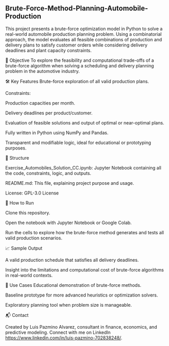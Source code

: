 ## Brute-Force-Method-Planning-Automobile-Production

This project presents a brute-force optimization model in Python to solve a real-world automobile production planning problem. Using a combinatorial approach, the model evaluates all feasible combinations of production and delivery plans to satisfy customer orders while considering delivery deadlines and plant capacity constraints.

📌 Objective
To explore the feasibility and computational trade-offs of a brute-force algorithm when solving a scheduling and delivery planning problem in the automotive industry.

🛠️ Key Features
Brute-force exploration of all valid production plans.

Constraints:

Production capacities per month.

Delivery deadlines per product/customer.

Evaluation of feasible solutions and output of optimal or near-optimal plans.

Fully written in Python using NumPy and Pandas.

Transparent and modifiable logic, ideal for educational or prototyping purposes.

📂 Structure

Exercise_Automobiles_Solution_CC.ipynb: Jupyter Notebook containing all the code, constraints, logic, and outputs.

README.md: This file, explaining project purpose and usage.

License: GPL-3.0 License

🚀 How to Run

Clone this repository.

Open the notebook with Jupyter Notebook or Google Colab.

Run the cells to explore how the brute-force method generates and tests all valid production scenarios.

📈 Sample Output

A valid production schedule that satisfies all delivery deadlines.

Insight into the limitations and computational cost of brute-force algorithms in real-world contexts.

🧠 Use Cases
Educational demonstration of brute-force methods.

Baseline prototype for more advanced heuristics or optimization solvers.

Exploratory planning tool when problem size is manageable.

📬 Contact

Created by Luis Pazmino Alvarez, consultant in finance, economics, and predictive modeling.
Connect with me on LinkedIn https://www.linkedin.com/in/luis-pazmino-702838248/.


